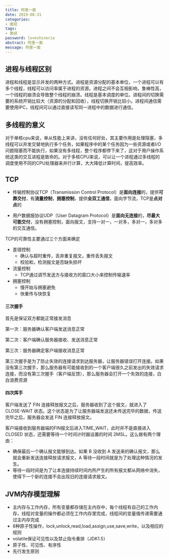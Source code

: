 ```yaml
---
title: 阿里一面
date: 2019-08-31
categories:
- 面经
tags:
- 面经
password: loveshinerio   
abstract: 阿里一面
message: 阿里一面
---
```


## 进程与线程区别

进程和线程是显示并发的两种方式。进程是资源分配的基本单位，一个进程可以有多个线程，线程可以访问率属于进程的资源。进程之间不会互相影响，鲁棒性高，一个线程的崩溃会导致整个线程的崩溃。线程是基本调度的单位。进程间的切换需要的系统开销比较大（资源的分配和回收），线程切换开销比较小。进程间通信需要使用IPC，线程间可以通过直接读写同一进程中的数据进行通信。

## 多线程的意义

对于单核cpu来说，单从性能上来讲，没有任何好处，其主要作用是处理阻塞，多线程可以并发交替地执行多个任务，如果程序中的某个任务因为一些资源或者I/O问题阻塞而不能执行，如果没有多线程，整个程序都停下来了，这对于用户操作系统这类的交互进程是致命的。对于多核CPU来说，可以让一个进程通过多线程的调度使用不同的CPU处理器来并行计算，大大降低计算时间，提高效率。

## TCP

- 传输控制协议TCP（Transmission Control Protocol）是**面向连接**的，提供**可靠交付**，有**流量控制**，**拥塞控制**，提供**全双工通信**，面向字节流，TCP是**点对点**的

- 用户数据报协议UDP（User Datagram Protocol）是**面向无连接**的，**尽最大可能交付**，没有拥塞控制，面向报文，支持一对一，一对多，多对一，多对多的交互通信。

TCP的可靠性主要通过三个方面来确定

- 差错控制
  - 确认与超时重传，丢弃重复报文，重传丢失报文
  - 校验和，检测报文是否缺失损坏
- 流量控制
  - TCP通过调节发送方与接收方的窗口大小来控制传输速率
- 拥塞控制
  - 慢开始与拥塞避免
  - 快重传与快恢复

#### 三次握手

首先是保证双方都能正常接发消息

第一次：服务器确认客户端发送消息正常

第二次：客户端确认服务器接收、发送消息正常

第三次：服务器确定客户端接收消息正常

第三次握手是为了防止失效的连接请求到达服务器，让服务器错误打开连接。如果没有第三次握手，那么服务器有可能接收到的一个客户端很久之前发出的失效请求连接，而没有第三次握手（客户端反馈），那么服务器会打开一个失效的连接，白白浪费资源

#### 四次挥手

客户端发送了 FIN 连接释放报文之后，服务器收到了这个报文，就进入了 CLOSE-WAIT 状态。这个状态是为了让服务器端发送还未传送完毕的数据，传送完毕之后，服务器会发送 FIN 连接释放报文。

客户端接收到服务器端的FIN报文后进入TIME_WAIT，此时并不是直接进入 CLOSED 状态，还需要等待一个时间计时器设置的时间 2MSL。这么做有两个理由：

- 确保最后一个确认报文能够到达。如果 B 没收到 A 发送来的确认报文，那么就会重新发送连接释放请求报文，A 等待一段时间就是为了处理这种情况的发生。
- 等待一段时间是为了让本连接持续时间内所产生的所有报文都从网络中消失，使得下一个新的连接不会出现旧的连接请求报文。

## JVM内存模型理解

- 主内存与工作内存，所有变量都存储在主内存中，每个线程有自己的工作内存，线程对变量的操作都必须在工作内存里完成，线程间的变量值传递需要通过主内存完成
- 8种原子性操作，lock,unlock,read,load,assign,use,save,write，以及相应的规则
- volatile保证可见性以及禁止指令重排（JDK1.5）
- 原子性、可见性、有序性
- 先行发生原则
